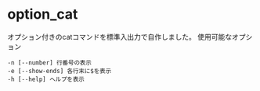 # option_cat
オプション付きのcatコマンドを標準入出力で自作しました。 
使用可能なオプション 

```
-n [--number] 行番号の表示
-e [--show-ends] 各行末に$を表示
-h [--help] ヘルプを表示
```
